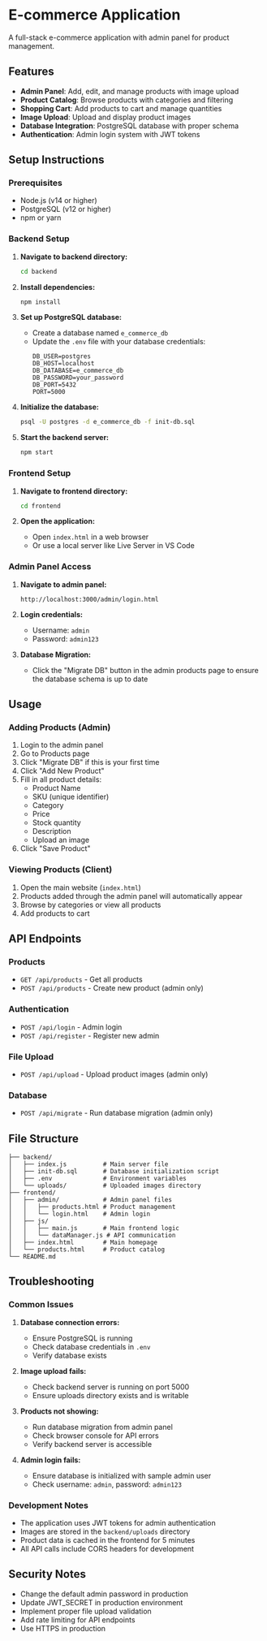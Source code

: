 # E-commerce Application

A full-stack e-commerce application with admin panel for product management.

## Features

- **Admin Panel**: Add, edit, and manage products with image upload
- **Product Catalog**: Browse products with categories and filtering
- **Shopping Cart**: Add products to cart and manage quantities
- **Image Upload**: Upload and display product images
- **Database Integration**: PostgreSQL database with proper schema
- **Authentication**: Admin login system with JWT tokens

## Setup Instructions

### Prerequisites

- Node.js (v14 or higher)
- PostgreSQL (v12 or higher)
- npm or yarn

### Backend Setup

1. **Navigate to backend directory:**
   ```bash
   cd backend
   ```

2. **Install dependencies:**
   ```bash
   npm install
   ```

3. **Set up PostgreSQL database:**
   - Create a database named `e_commerce_db`
   - Update the `.env` file with your database credentials:
     ```
     DB_USER=postgres
     DB_HOST=localhost
     DB_DATABASE=e_commerce_db
     DB_PASSWORD=your_password
     DB_PORT=5432
     PORT=5000
     ```

4. **Initialize the database:**
   ```bash
   psql -U postgres -d e_commerce_db -f init-db.sql
   ```

5. **Start the backend server:**
   ```bash
   npm start
   ```

### Frontend Setup

1. **Navigate to frontend directory:**
   ```bash
   cd frontend
   ```

2. **Open the application:**
   - Open `index.html` in a web browser
   - Or use a local server like Live Server in VS Code

### Admin Panel Access

1. **Navigate to admin panel:**
   ```
   http://localhost:3000/admin/login.html
   ```

2. **Login credentials:**
   - Username: `admin`
   - Password: `admin123`

3. **Database Migration:**
   - Click the "Migrate DB" button in the admin products page to ensure the database schema is up to date

## Usage

### Adding Products (Admin)

1. Login to the admin panel
2. Go to Products page
3. Click "Migrate DB" if this is your first time
4. Click "Add New Product"
5. Fill in all product details:
   - Product Name
   - SKU (unique identifier)
   - Category
   - Price
   - Stock quantity
   - Description
   - Upload an image
6. Click "Save Product"

### Viewing Products (Client)

1. Open the main website (`index.html`)
2. Products added through the admin panel will automatically appear
3. Browse by categories or view all products
4. Add products to cart

## API Endpoints

### Products
- `GET /api/products` - Get all products
- `POST /api/products` - Create new product (admin only)

### Authentication
- `POST /api/login` - Admin login
- `POST /api/register` - Register new admin

### File Upload
- `POST /api/upload` - Upload product images (admin only)

### Database
- `POST /api/migrate` - Run database migration (admin only)

## File Structure

```
├── backend/
│   ├── index.js          # Main server file
│   ├── init-db.sql       # Database initialization script
│   ├── .env              # Environment variables
│   └── uploads/          # Uploaded images directory
├── frontend/
│   ├── admin/            # Admin panel files
│   │   ├── products.html # Product management
│   │   └── login.html    # Admin login
│   ├── js/
│   │   ├── main.js       # Main frontend logic
│   │   └── dataManager.js # API communication
│   ├── index.html        # Main homepage
│   └── products.html     # Product catalog
└── README.md
```

## Troubleshooting

### Common Issues

1. **Database connection errors:**
   - Ensure PostgreSQL is running
   - Check database credentials in `.env`
   - Verify database exists

2. **Image upload fails:**
   - Check backend server is running on port 5000
   - Ensure uploads directory exists and is writable

3. **Products not showing:**
   - Run database migration from admin panel
   - Check browser console for API errors
   - Verify backend server is accessible

4. **Admin login fails:**
   - Ensure database is initialized with sample admin user
   - Check username: `admin`, password: `admin123`

### Development Notes

- The application uses JWT tokens for admin authentication
- Images are stored in the `backend/uploads` directory
- Product data is cached in the frontend for 5 minutes
- All API calls include CORS headers for development

## Security Notes

- Change the default admin password in production
- Update JWT_SECRET in production environment
- Implement proper file upload validation
- Add rate limiting for API endpoints
- Use HTTPS in production
